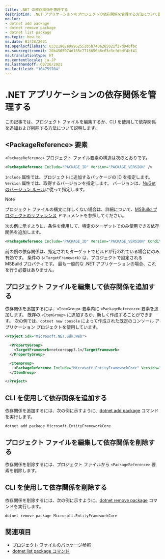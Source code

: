```yaml
---
title: .NET の依存関係を管理する
description: .NET アプリケーションのプロジェクトの依存関係を管理する方法について説明します。
no-loc:
- dotnet add package
- dotnet remove package
- dotnet list package
ms.topic: how-to
ms.date: 01/28/2021
ms.openlocfilehash: 03311902e99962553b5b740a285021f27d94bfbc
ms.sourcegitcommit: 20b4565974d185c7716656a6c63e3cfdbdf4bf41
ms.translationtype: HT
ms.contentlocale: ja-JP
ms.lasthandoff: 03/20/2021
ms.locfileid: "104759704"
---
```

# <a name="manage-dependencies-in-net-applications"></a>.NET アプリケーションの依存関係を管理する

この記事では、プロジェクト ファイルを編集するか、CLI を使用して依存関係を追加および削除する方法について説明します。

## <a name="the-packagereference-element"></a>\<PackageReference> 要素

`<PackageReference>` プロジェクト ファイル要素の構造は次のとおりです。

```xml
<PackageReference Include="PACKAGE_ID" Version="PACKAGE_VERSION" />
```

`Include` 属性では、プロジェクトに追加するパッケージの ID を指定します。 `Version` 属性では、取得するバージョンを指定します。 バージョンは、[NuGet のバージョン ルール](/nuget/create-packages/dependency-versions#version-ranges)に従って指定します。

> [!NOTE]
> プロジェクト ファイルの構文に詳しくない場合は、詳細について、[MSBuild プロジェクトのリファレンス](/visualstudio/msbuild/msbuild-project-file-schema-reference) ドキュメントを参照してください。

次の例に示すように、条件を使用して、特定のターゲットでのみ使用できる依存関係を追加します。

```xml
<PackageReference Include="PACKAGE_ID" Version="PACKAGE_VERSION" Condition="'$(TargetFramework)' == 'netcoreapp2.1'" />
```

前の例の依存関係は、指定されたターゲットでビルドが行われている場合にのみ有効です。 条件の `$(TargetFramework)` は、プロジェクトで設定される MSBuild プロパティです。 最も一般的な .NET アプリケーションの場合、これを行う必要はありません。

## <a name="add-a-dependency-by-editing-the-project-file"></a>プロジェクト ファイルを編集して依存関係を追加する

依存関係を追加するには、`<ItemGroup>` 要素内に `<PackageReference>` 要素を追加します。 既存の `<ItemGroup>` に追加するか、新しく作成することができます。 次の例では、`dotnet new console` によって作成された既定のコンソール アプリケーション プロジェクトを使用しています。

```xml
<Project Sdk="Microsoft.NET.Sdk.Web">

  <PropertyGroup>
    <TargetFramework>netcoreapp3.1</TargetFramework>
  </PropertyGroup>

  <ItemGroup>
    <PackageReference Include="Microsoft.EntityFrameworkCore" Version="3.1.2" />
  </ItemGroup>

</Project>
```

## <a name="add-a-dependency-by-using-the-cli"></a>CLI を使用して依存関係を追加する

依存関係を追加するには、次の例に示すように、[dotnet add package](dotnet-add-package.md) コマンドを実行します。

```dotnetcli
dotnet add package Microsoft.EntityFrameworkCore
```

## <a name="remove-a-dependency-by-editing-the-project-file"></a>プロジェクト ファイルを編集して依存関係を削除する

依存関係を削除するには、プロジェクト ファイルから `<PackageReference>` 要素を削除します。

## <a name="remove-a-dependency-by-using-the-cli"></a>CLI を使用して依存関係を削除する

依存関係を削除するには、次の例に示すように、[dotnet remove package](dotnet-remove-package.md) コマンドを実行します。

```dotnetcli
dotnet remove package Microsoft.EntityFrameworkCore
```

## <a name="see-also"></a>関連項目

* [プロジェクト ファイルのパッケージ参照](../project-sdk/msbuild-props.md#reference-properties)
* [dotnet list package コマンド](dotnet-list-package.md)
